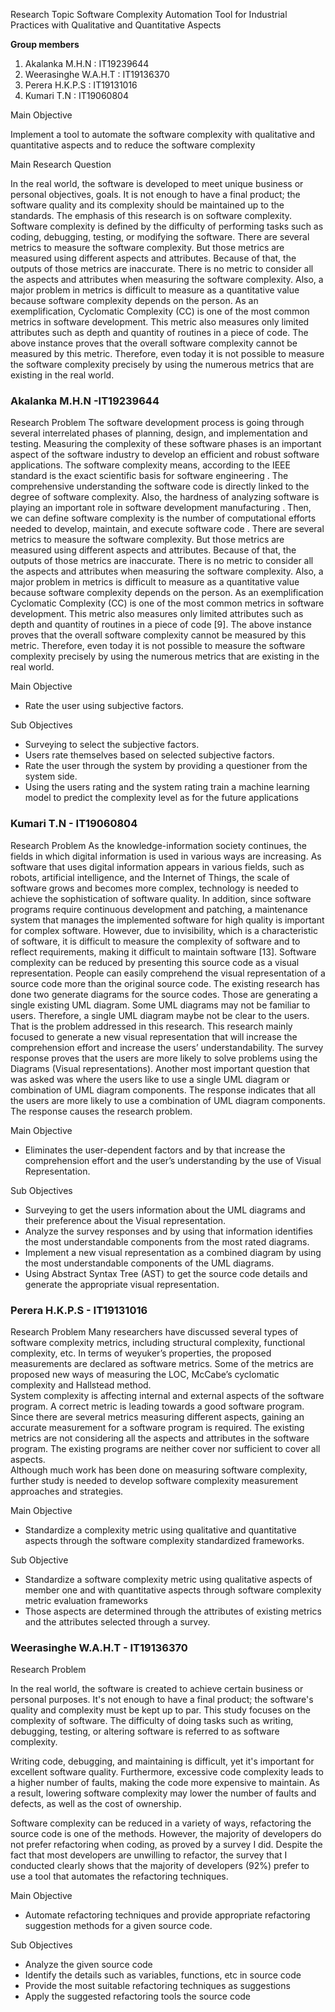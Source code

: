 Research Topic
Software Complexity Automation Tool for Industrial Practices with Qualitative and Quantitative Aspects

**Group members**

1.  Akalanka M.H.N : IT19239644
2.  Weerasinghe W.A.H.T : IT19136370
3.  Perera H.K.P.S : IT19131016
4.  Kumari T.N : IT19060804

Main Objective

Implement a tool to automate the software complexity with qualitative and quantitative aspects and to reduce the software complexity

Main Research Question

In the real world, the software is developed to meet unique business or personal objectives, goals. It is not enough to have a final product; 
the software quality and its complexity should be maintained up to the standards. The emphasis of this research is on software complexity. 
Software complexity is defined by the difficulty of performing tasks such as coding, debugging, testing, or modifying the software. 
There are several metrics to measure the software complexity. But those metrics are measured using different aspects and attributes.
Because of that, the outputs of those metrics are inaccurate. There is no metric to consider all the aspects and attributes when measuring the 
software complexity. Also, a major problem in metrics is difficult to measure as a quantitative value because software complexity depends on the person. 
As an exemplification, Cyclomatic Complexity (CC) is one of the most common metrics in software development. This metric also measures only limited 
attributes such as depth and quantity of routines in a piece of code. The above instance proves that the overall software complexity cannot be 
measured by this metric. Therefore, even today it is not possible to measure the software complexity precisely by using the numerous metrics that are 
existing in the real world.

### Akalanka M.H.N -IT19239644

Research Problem
The software development process is going through several interrelated phases of planning, design, and implementation and testing. 
Measuring the complexity of these software phases is an important aspect of the software industry to develop an efficient and robust software applications. 
The software complexity means, according to the IEEE standard is the exact scientific basis for software engineering . The comprehensive understanding 
the software code is directly linked to the degree of software complexity. Also, the hardness of analyzing software is playing an important role in software
development manufacturing . Then, we can define software complexity is the number of computational efforts needed to develop, maintain, and execute 
software code . There are several metrics to measure the software complexity. But those metrics are measured using different aspects and attributes. 
Because of that, the outputs of those metrics are inaccurate. There is no metric to consider all the aspects and attributes when measuring the software 
complexity. Also, a major problem in metrics is difficult to measure as a quantitative value because software complexity depends on the person. As an 
exemplification Cyclomatic Complexity (CC) is one of the most common metrics in software development. This metric also measures only limited attributes 
such as depth and quantity of routines in a piece of code [9]. The above instance proves that the overall software complexity cannot be measured by this 
metric. Therefore, even today it is not possible to measure the software complexity precisely by using the numerous metrics that are existing in the real
world.

Main Objective

*  Rate the user using subjective factors.

Sub Objectives

*  Surveying to select the subjective factors.
*  Users rate themselves based on selected subjective factors.
*  Rate the user through the system by providing a questioner from the system side. 
*  Using the users rating and the system rating train a machine learning model to predict the complexity level as for the future applications



### Kumari T.N - IT19060804

Research Problem
As the knowledge-information society continues, the fields in which digital information is used in various ways are increasing.
As software that uses digital information appears in various fields, such as robots, artificial intelligence, and the Internet of Things,
the scale of software grows and becomes more complex, technology is needed to achieve the sophistication of software quality.
In addition, since software programs require continuous development and patching, a maintenance system that manages the implemented software for high quality is
important for complex software. However, due to invisibility, which is a characteristic of software, it is difficult to measure the complexity of software and to reflect
requirements, making it difficult to maintain software [13]. Software complexity can be reduced by presenting this source code as a visual representation.
People can easily comprehend the visual representation of a source code more than the original source code.
The existing research has done two generate diagrams for the source codes. Those are generating a single existing UML diagram.
Some UML diagrams may not be familiar to users. Therefore, a single UML diagram maybe not be clear to the users.
That is the problem addressed in this research. This research mainly focused to generate a new visual representation that will increase the comprehension
effort and increase the users’ understandability. The survey response proves that the users are more likely to solve problems using the Diagrams (Visual representations).
Another most important question that was asked was where the users like to use a single UML diagram or combination of UML diagram components.
The response indicates that all the users are more likely to use a combination of UML diagram components. The response causes the research problem.

Main Objective

*  Eliminates the user-dependent factors and by that increase the comprehension effort and the user’s understanding by the use of Visual Representation.

Sub Objectives

*  Surveying to get the users information about the UML diagrams and their preference about the Visual representation.
*  Analyze the survey responses and by using that information identifies the most understandable components from the most rated diagrams.
*  Implement a new visual representation as a combined diagram by using the most understandable components of the UML diagrams.
*  Using Abstract Syntax Tree (AST) to get the source code details and generate the appropriate visual representation.



### Perera H.K.P.S - IT19131016

Research Problem 
Many researchers have discussed several types of software complexity metrics, including structural complexity, functional complexity, etc. 
In terms of weyuker’s properties, the proposed measurements are declared as software metrics. Some of the metrics are proposed new ways of measuring the LOC, 
McCabe’s cyclomatic complexity and Hallstead method.  
System complexity is affecting internal and external aspects of the software program. 
A correct metric is leading towards a good software program. 
Since there are several metrics measuring different aspects, gaining an accurate measurement for a software program is required. 
The existing metrics are not considering all the aspects and attributes in the software program. The existing programs are neither cover nor sufficient to cover all aspects.  
Although much work has been done on measuring software complexity, further study is needed to develop software complexity measurement approaches and strategies.

Main Objective

* Standardize a complexity metric using qualitative and quantitative aspects through the software complexity standardized frameworks.

Sub Objective

* Standardize a software complexity metric using qualitative aspects of member one and with quantitative aspects through software complexity metric       evaluation frameworks 
* Those aspects are determined through the attributes of existing metrics and the attributes selected through a survey.


### Weerasinghe W.A.H.T - IT19136370

Research Problem

In the real world, the software is created to achieve certain business or personal purposes. It's not enough to have a final product; the software's quality and complexity must be kept up to par. This study focuses on the complexity of software. The difficulty of doing tasks such as writing, debugging, testing, or altering software is referred to as software complexity.

Writing code, debugging, and maintaining is difficult, yet it's important for excellent software quality. Furthermore, excessive code complexity leads to a higher number of faults, making the code more expensive to maintain. As a result, lowering software complexity may lower the number of faults and defects, as well as the cost of ownership. 

Software complexity can be reduced in a variety of ways, refactoring the source code is one of the methods. However, the majority of developers do not prefer refactoring when coding, as proved by a survey I did. Despite the fact that most developers are unwilling to refactor, the survey that I conducted clearly shows that the majority of developers (92%) prefer to use a tool that automates the refactoring techniques.

Main Objective

*  Automate refactoring techniques and provide appropriate refactoring suggestion methods for a given source code.

Sub Objectives

*  Analyze the given source code
*  Identify the details such as variables, functions, etc in source code
*  Provide the most suitable refactoring techniques as suggestions
*  Apply the suggested refactoring tools the source code

